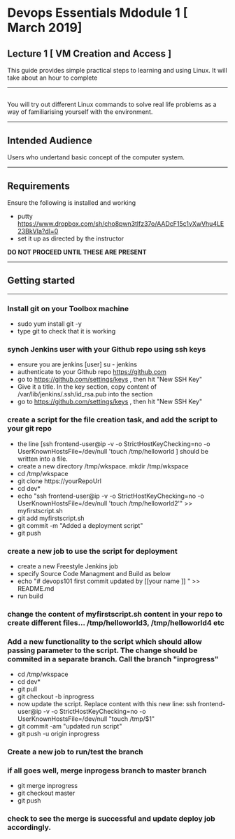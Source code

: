 #  Devops Essentials Mdodule 1 [ March 2019]

## Lecture 1 [ VM Creation and Access ]

This guide provides simple practical steps to learning and using Linux. It will take about an hour to complete

---

## 

You will try out different Linux commands to  solve real life problems as a way of familiarising yourself with the environment.

---

## Intended Audience

Users who undertand basic concept of the computer system.

---

## Requirements

Ensure the following is installed and working

- putty https://www.dropbox.com/sh/cho8pwn3tlfz37o/AADcF15c1vXwVhu4LE23BkVIa?dl=0 
- set it up as directed by the instructor

**DO NOT PROCEED UNTIL THESE ARE PRESENT**

---

## Getting started

---

###  Install git on your Toolbox machine

- sudo yum install git -y
- type git to check that it is working

###  synch Jenkins user with your Github repo using ssh keys

- ensure you are jenkins [user]  su - jenkins
- authenticate to your Github  repo https://github.com 
- go to https://github.com/settings/keys , then hit "New SSH Key"
- Give it a title. In the key section, copy  content of /var/lib/jenkins/.ssh/id_rsa.pub into the section
- go to https://github.com/settings/keys , then hit "New SSH Key"


###  create a script for the file creation task, and add the script to your git repo 
- the line [ssh frontend-user@ip -v  -o StrictHostKeyChecking=no -o UserKnownHostsFile=/dev/null 'touch /tmp/helloworld ] should be  written into a file.  
- create a new directory /tmp/wkspace. mkdir /tmp/wkspace
- cd /tmp/wkspace
- git clone https://yourRepoUrl
- cd dev* 
- echo "ssh frontend-user@ip -v  -o StrictHostKeyChecking=no -o UserKnownHostsFile=/dev/null 'touch /tmp/helloworld2'" >> myfirstscript.sh
- git add myfirstscript.sh 
- git commit -m "Added a deployment script"
- git push

 

###  create a new job to use the script for deployment
- create a new Freestyle Jenkins job
- specify Source Code Managment  and Build as below
- echo "# devops101 first commit updated by [[your name ]] " >> README.md
- run build


###  change the content of myfirstscript.sh content in your repo to create different files... /tmp/helloworld3, /tmp/helloworld4 etc


###  Add a new functionality to the  script which should allow passing parameter to the script. The change should be commited in a separate branch. Call the branch "inprogress"

- cd /tmp/wkspace
- cd dev* 
- git pull  
- git checkout -b inprogress  
- now update the script. Replace content with this new line:   ssh frontend-user@ip -v  -o StrictHostKeyChecking=no -o UserKnownHostsFile=/dev/null "touch /tmp/$1"
- git commit -am "updated run script"  
- git push -u origin inprogress  


### Create a new job to run/test the branch


### if all goes well, merge inprogess branch to master branch

- git merge inprogress
- git checkout master
- git push

### check to see the merge is successful and update deploy job accordingly.






